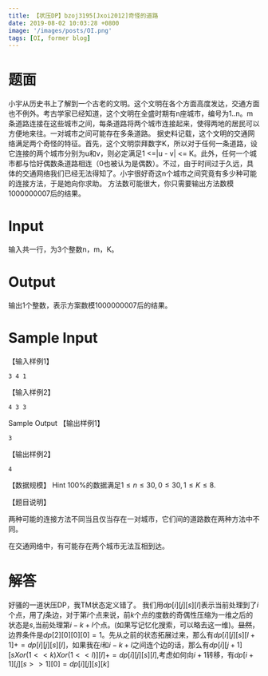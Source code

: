 ```yaml
---
title: 【状压DP】bzoj3195[Jxoi2012]奇怪的道路
date: 2019-08-02 10:03:28 +0800
image: '/images/posts/OI.png'
tags: [OI, former blog]
---
```


# 题面
小宇从历史书上了解到一个古老的文明。这个文明在各个方面高度发达，交通方面也不例外。考古学家已经知道，这个文明在全盛时期有n座城市，编号为1..n。m条道路连接在这些城市之间，每条道路将两个城市连接起来，使得两地的居民可以方便地来往。一对城市之间可能存在多条道路。
据史料记载，这个文明的交通网络满足两个奇怪的特征。首先，这个文明崇拜数字K，所以对于任何一条道路，设它连接的两个城市分别为u和v，则必定满足1 <=|u - v| <= K。此外，任何一个城市都与恰好偶数条道路相连（0也被认为是偶数）。不过，由于时间过于久远，具体的交通网络我们已经无法得知了。小宇很好奇这n个城市之间究竟有多少种可能的连接方法，于是她向你求助。
方法数可能很大，你只需要输出方法数模1000000007后的结果。

#  Input
输入共一行，为3个整数n，m，K。

#  Output
输出1个整数，表示方案数模1000000007后的结果。

#  Sample Input
【输入样例1】
```
3 4 1
```
【输入样例2】
```
4 3 3
```
Sample Output
【输出样例1】
```
3
```
【输出样例2】
```
4
```
【数据规模】
Hint
100%的数据满足$1\le n \le 30, 0 \le  30, 1 \le K \leq 8$.

【题目说明】

两种可能的连接方法不同当且仅当存在一对城市，它们间的道路数在两种方法中不同。

在交通网络中，有可能存在两个城市无法互相到达。
# 解答
好骚的一道状压DP，我TM状态定义错了。
我们用$dp[i][j][s][l]$表示当前处理到了$i$个点，用了$j$条边，对于第$i$个点来说，前$k$个点的度数的奇偶性压缩为一维之后的状态是$s$,当前处理第$i-k+l$个点。(如果写记忆化搜索，可以略去这一维)。~~显然~~，边界条件是$dp[2][0][0][0] = 1$。先从之前的状态拓展过来，那么有$dp[i][j][s][l+1]+=dp[i][j][s][l]$，如果我在$i$和$i-k+l$之间连个边的话，那么有$dp[i][j+1][s Xor (1<<k) Xor (1<<l)][l]+=dp[i][j][s][l]$,考虑如何向$i+1$转移，有$dp[i+1][j][s>>1][0]=dp[i][j][s][k]$
